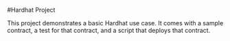 #Hardhat Project

This project demonstrates a basic Hardhat use case. It comes with a sample contract, a test for that contract, and a script that deploys that contract.

